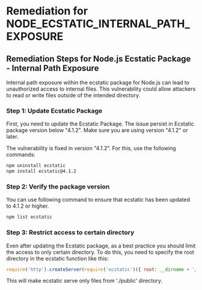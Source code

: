 # Remediation for NODE_ECSTATIC_INTERNAL_PATH_EXPOSURE

## Remediation Steps for Node.js Ecstatic Package - Internal Path Exposure

Internal path exposure within the ecstatic package for Node.js can lead to unauthorized access to internal files. This vulnerability could allow attackers to read or write files outside of the intended directory. 

### Step 1: Update Ecstatic Package 

First, you need to update the Ecstatic Package. The issue persist in Ecstatic package version below "4.1.2". Make sure you are using version "4.1.2" or later.

The vulnerability is fixed in version "4.1.2". For this, use the following commands:

```bash
npm uninstall ecstatic
npm install ecstatic@4.1.2
```

### Step 2: Verify the package version 
You can use following command to ensure that ecstatic has been updated to 4.1.2 or higher. 

```bash
npm list ecstatic
```

### Step 3: Restrict access to certain directory
Even after updating the Ecstatic package, as a best practice you should limit the access to only certain directory. To do this, you need to specify the root directory in the ecstatic function like this:

```javascript
require('http').createServer(require('ecstatic')({ root: __dirname + '/public' })).listen(8080);
```
This will make ecstatic serve only files from './public' directory.